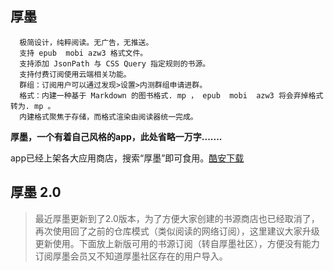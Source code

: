 

## 厚墨
      极简设计，纯粹阅读。无广告，无推送。
      支持 epub  mobi azw3 格式文件。
      支持添加 JsonPath 与 CSS Query 指定规则的书源。
      支持付费订阅使用云端相关功能。
      群组：订阅用户可以通过发现>设置>内测群组申请进群。
      格式：内建一种基于 Markdown 的图书格式. mp ， epub  mobi  azw3 将会弃掉格式转为. mp 。
      内建格式聚焦于存储，而格式渲染由阅读器统一完成。
 
**厚墨，一个有着自己风格的app，此处省略一万字.......**

app已经上架各大应用商店，搜索“厚墨”即可食用。[酷安下载](https://www.coolapk.com/apk/cn.deepink.reader)


## 厚墨 2.0

>最近厚墨更新到了2.0版本，为了方便大家创建的书源商店也已经取消了，再次使用回了之前的仓库模式（类似阅读的网络订阅），这里建议大家升级更新使用。下面放上新版可用的书源订阅（转自厚墨社区），方便没有能力订阅厚墨会员又不知道厚墨社区存在的用户导入。
>
